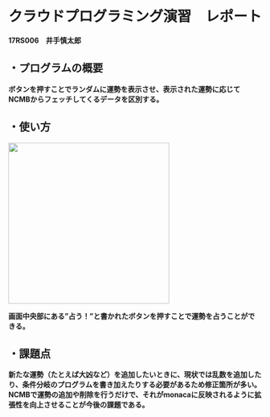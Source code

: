 # クラウドプログラミング演習　レポート
<strong>17RS006　井手慎太郎</strong>

## ・プログラムの概要
<strong>ボタンを押すことでランダムに運勢を表示させ、表示された運勢に応じてNCMBからフェッチしてくるデータを区別する。<strong>
## ・使い方
<img src="https://user-images.githubusercontent.com/44152225/51663478-3b60de80-1ffa-11e9-8b57-addffd853111.jpg" width="320px">

<strong>画面中央部にある”占う！”と書かれたボタンを押すことで運勢を占うことができる。</strong> 

## ・課題点
<strong>新たな運勢（たとえば大凶など）を追加したいときに、現状では乱数を追加したり、条件分岐のプログラムを書き加えたりする必要があるため修正箇所が多い。
NCMBで運勢の追加や削除を行うだけで、それがmonacaに反映されるように拡張性を向上させることが今後の課題である。</strong>
